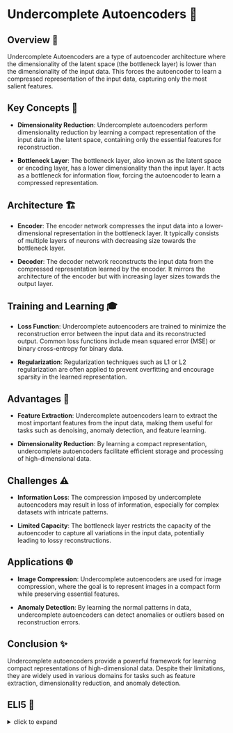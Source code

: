 # Undercomplete Autoencoders 🧠

## Overview 🌟

Undercomplete Autoencoders are a type of autoencoder architecture where the dimensionality of the latent space (the bottleneck layer) is lower than the dimensionality of the input data. This forces the autoencoder to learn a compressed representation of the input data, capturing only the most salient features.

## Key Concepts 🔑

- **Dimensionality Reduction**: Undercomplete autoencoders perform dimensionality reduction by learning a compact representation of the input data in the latent space, containing only the essential features for reconstruction.

- **Bottleneck Layer**: The bottleneck layer, also known as the latent space or encoding layer, has a lower dimensionality than the input layer. It acts as a bottleneck for information flow, forcing the autoencoder to learn a compressed representation.

## Architecture 🏗️

- **Encoder**: The encoder network compresses the input data into a lower-dimensional representation in the bottleneck layer. It typically consists of multiple layers of neurons with decreasing size towards the bottleneck layer.

- **Decoder**: The decoder network reconstructs the input data from the compressed representation learned by the encoder. It mirrors the architecture of the encoder but with increasing layer sizes towards the output layer.

## Training and Learning 🎓

- **Loss Function**: Undercomplete autoencoders are trained to minimize the reconstruction error between the input data and its reconstructed output. Common loss functions include mean squared error (MSE) or binary cross-entropy for binary data.

- **Regularization**: Regularization techniques such as L1 or L2 regularization are often applied to prevent overfitting and encourage sparsity in the learned representation.

## Advantages 🌈

- **Feature Extraction**: Undercomplete autoencoders learn to extract the most important features from the input data, making them useful for tasks such as denoising, anomaly detection, and feature learning.

- **Dimensionality Reduction**: By learning a compact representation, undercomplete autoencoders facilitate efficient storage and processing of high-dimensional data.

## Challenges ⚠️

- **Information Loss**: The compression imposed by undercomplete autoencoders may result in loss of information, especially for complex datasets with intricate patterns.

- **Limited Capacity**: The bottleneck layer restricts the capacity of the autoencoder to capture all variations in the input data, potentially leading to lossy reconstructions.

## Applications 🌐

- **Image Compression**: Undercomplete autoencoders are used for image compression, where the goal is to represent images in a compact form while preserving essential features.

- **Anomaly Detection**: By learning the normal patterns in data, undercomplete autoencoders can detect anomalies or outliers based on reconstruction errors.

## Conclusion ✨

Undercomplete autoencoders provide a powerful framework for learning compact representations of high-dimensional data. Despite their limitations, they are widely used in various domains for tasks such as feature extraction, dimensionality reduction, and anomaly detection.

## ELI5 🧒

<details>
  <summary>click to expand</summary>
  
  ## Simple Understanding
  Think of undercomplete autoencoders as a magician's hat. The magician wants to put as many objects as possible into the hat, but the hat has a small opening (bottleneck layer). So, the magician must carefully select the most important objects to fit through the small opening.

  ## Magician's Hat 🎩✨

  1. **Selecting Objects**: The magician chooses the most important objects (features) to put into the hat. These objects represent the essential characteristics of the data.

  2. **Fitting Through the Opening**: Since the hat's opening is small (bottleneck layer), only the selected objects that fit through the opening are allowed to pass. This forces the magician to prioritize the most critical objects.

  3. **Reconstructing from Memory**: When needed, the magician can reach into the hat and retrieve the selected objects. By reconstructing from memory, the magician can recreate the original set of objects, albeit in a compressed form.

  ## Magic of Compression ✨🔮

  1. **Compact Representation**: The magician learns to represent the data in a compact form, capturing only the most essential features needed for reconstruction.

  2. **Selective Memory**: By prioritizing important objects, the magician can store and retrieve key information efficiently, even with limited space in the hat.

  ## Test time 📄🖋
  
  Now, let's see if you got the concept right! Here are a few easy multiple-choice questions, pick the right answer:
  
  1. What is the primary goal of Undercomplete Autoencoders?
   - [ ] A. Maximizing information loss.
   - [ ] B. Learning a compact representation of data.
   - [ ] C. Adding noise to input data.

  <details>
    <summary>Click to reveal the correct answer and explanation</summary>

     > **Correct Answer:** B. Learning a compact representation of data.
     > 
     > **Explanation:** Undercomplete autoencoders aim to learn a compressed representation of the input data in the latent space, capturing only the most essential features.
  </details>
  
  2. How does the bottleneck layer affect information flow in Undercomplete Autoencoders?
   - [ ] A. It expands the dimensionality of the data.
   - [ ] B. It compresses the data into a lower-dimensional representation.
   - [ ] C. It adds noise to the input data.

  <details>
    <summary>Click to reveal the correct answer and explanation</summary>

     > **Correct Answer:** B. It compresses the data into a lower-dimensional representation.
     > 
     > **Explanation:** The bottleneck layer reduces the dimensionality of the input data, forcing the autoencoder to learn a compressed representation.
  </details>
  
  3. What is a common application of Undercomplete Autoencoders?
   - [ ] A. Image compression.
   - [ ] B. Speech recognition.
   - [ ] C. Weather forecasting.

  <details>
    <summary>Click to reveal the correct answer and explanation</summary>

     > **Correct Answer:** A. Image compression.
     > 
     > **Explanation:** Undercomplete autoencoders are commonly used for tasks such as image compression, where the goal is to represent images in a compact form while preserving essential features.
  </details>
  
The questions are quite simple and beginner-friendly. Unfortunately, if you miss even one right, I recommend you focus and go through the concept again. 

<h2 align= 'center'><b><font size = "10"> Happy learning! ☺ <font></b></h2>
</details>
